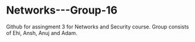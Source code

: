 # Networks---Group-16

Github for assingment 3 for Networks and Security course.
Group consists of Ehi, Ansh, Anuj and Adam.

